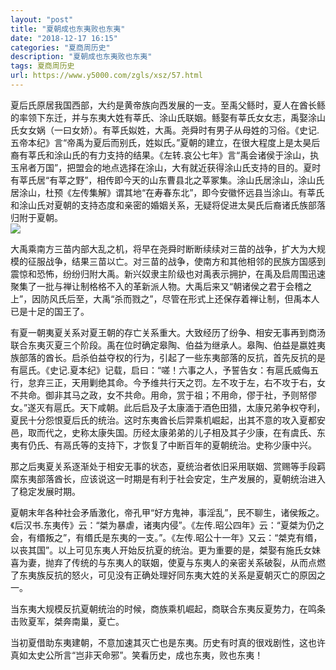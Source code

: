 ```yaml
---
layout: "post"
title: "夏朝成也东夷败也东夷"
date: "2018-12-17 16:15"
categories: "夏商周历史"
description: "夏朝成也东夷败也东夷"
tags: 夏商周历史
url: https://www.y5000.com/zgls/xsz/57.html
---
```






夏后氏原居我国西部，大约是黄帝族向西发展的一支。至禹父鲧时，夏人在酋长鲧的率领下东迁，并与东夷大姓有莘氏、涂山氏联姻。鲧娶有莘氏女女志，禹娶涂山氏女女娲（一曰女娇）。有莘氏姒姓，大禹。尧舜时有男子从母姓的习俗。《史记.五帝本纪》言“帝禹为夏后而别氏，姓姒氏。”夏朝的建立，在很大程度上是太昊后裔有莘氏和涂山氏的有力支持的结果。《左转.哀公七年》言“禹会诸侯于涂山，执玉帛者万国”，把盟会的地点选择在涂山，大有就近获得涂山氏支持的目的。夏时有莘氏居“有莘之野”，相传即今天的山东曹县北之莘冢集。涂山氏居涂山，涂山氏居涂山，杜预《左传集解》谓其地“在寿春东北”，即今安徽怀远县当涂山。有莘氏和涂山氏对夏朝的支持态度和亲密的婚姻关系，无疑将促进太昊氏后裔诸氏族部落归附于夏朝。  
[![](https://img.y5000.com/uploads/allimg/120425/2-120425141RC63.jpg)](https://www.y5000.com)  
  
大禹乘南方三苗内部大乱之机，将早在尧舜时断断续续对三苗的战争，扩大为大规模的征服战争，结果三苗以亡。对三苗的战争，使南方和其他相邻的民族方国感到震惊和恐怖，纷纷归附大禹。新兴奴隶主阶级也对禹表示拥护，在禹及启周围迅速聚集了一批与禅让制格格不入的革新派人物。大禹后来又“朝诸侯之君于会稽之上”，因防风氏后至，大禹“杀而戮之”，尽管在形式上还保存着禅让制，但禹本人已是十足的国王了。  
  
有夏一朝夷夏关系对夏王朝的存亡关系重大。大致经历了纷争、相安无事再到商汤联合东夷灭夏三个阶段。禹在位时确定皋陶、伯益为继承人。皋陶、伯益是嬴姓夷族部落的酋长。启杀伯益夺权的行为，引起了一些东夷部落的反抗，首先反抗的是有扈氏。《史记.夏本纪》记载，启曰：“嗟！六事之人，予誓告女：有扈氏威侮五行，怠弃三正，天用剿绝其命。今予维共行天之罚。左不攻于左，右不攻于右，女不共命。御非其马之政，女不共命。用命，赏于祖；不用命，僇于社，予则帑僇女。”遂灭有扈氏。天下咸朝。此后启及子太康湎于酒色田猎，太康兄弟争权夺利，夏民十分怨恨夏后氏的统治。这时东夷酋长后羿乘机崛起，出其不意的攻入夏都安邑，取而代之，史称太康失国。历经太康弟弟的儿子相及其子少康，在有虞氏、东夷有仍氏、有鬲氏等的支持下，才恢复了中断百年的夏朝统治。史称少康中兴。  
  
那之后夷夏关系逐渐处于相安无事的状态，夏统治者依旧采用联姻、赏赐等手段羁縻东夷部落酋长，应该说这一时期是有利于社会安定，生产发展的，夏朝统治进入了稳定发展时期。  
  
夏朝末年各种社会矛盾激化，帝孔甲“好方鬼神，事淫乱”，民不聊生，诸侯叛之。《后汉书.东夷传》云：“桀为暴虐，诸夷内侵”。《左传.昭公四年》云：“夏桀为仍之会，有缗叛之”，有缗氏是东夷的一支。”。《左传.昭公十一年》又云：“桀克有缗，以丧其国”。以上可见东夷人开始反抗夏的统治。更为重要的是，桀娶有施氏女妹喜为妻，抛弃了传统的与东夷人的联姻，使夏与东夷人的亲密关系破裂，从而点燃了东夷族反抗的怒火，可见没有正确处理好同东夷大姓的关系是夏朝灭亡的原因之一。  
  
当东夷大规模反抗夏朝统治的时候，商族乘机崛起，商联合东夷反夏势力，在鸣条击败夏军，桀奔南巢，夏亡。  
  
当初夏借助东夷建朝，不意加速其灭亡也是东夷。历史有时真的很戏剧性，这也许真如太史公所言“岂非天命邪”。笑看历史，成也东夷，败也东夷！  
